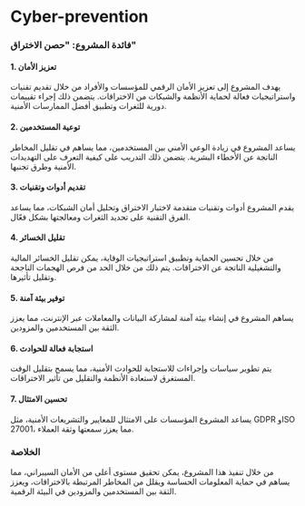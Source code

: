 # Cyber-prevention

### فائدة المشروع: "حصن الاختراق"

#### 1. **تعزيز الأمان**
يهدف المشروع إلى تعزيز الأمان الرقمي للمؤسسات والأفراد من خلال تقديم تقنيات واستراتيجيات فعالة لحماية الأنظمة والشبكات من الاختراقات. يتضمن ذلك إجراء تقييمات دورية للثغرات وتطبيق أفضل الممارسات الأمنية.

#### 2. **توعية المستخدمين**
يساعد المشروع في زيادة الوعي الأمني بين المستخدمين، مما يساهم في تقليل المخاطر الناتجة عن الأخطاء البشرية. يتضمن ذلك التدريب على كيفية التعرف على التهديدات الأمنية وطرق تجنبها.

#### 3. **تقديم أدوات وتقنيات**
يقدم المشروع أدوات وتقنيات متقدمة لاختبار الاختراق وتحليل أمان الشبكات، مما يساعد الفرق التقنية على تحديد الثغرات ومعالجتها بشكل فعّال.

#### 4. **تقليل الخسائر**
من خلال تحسين الحماية وتطبيق استراتيجيات الوقاية، يمكن تقليل الخسائر المالية والتشغيلية الناتجة عن الاختراقات. يتم ذلك من خلال الحد من فرص الهجمات الناجحة وتقليل تأثيرها.

#### 5. **توفير بيئة آمنة**
يساهم المشروع في إنشاء بيئة آمنة لمشاركة البيانات والمعاملات عبر الإنترنت، مما يعزز الثقة بين المستخدمين والمزودين. 

#### 6. **استجابة فعالة للحوادث**
يتم تطوير سياسات وإجراءات للاستجابة للحوادث الأمنية، مما يسمح بتقليل الوقت المستغرق لاستعادة الأنظمة والتقليل من تأثير الاختراقات.

#### 7. **تحسين الامتثال**
يساعد المشروع المؤسسات على الامتثال للمعايير والتشريعات الأمنية، مثل GDPR وISO 27001، مما يعزز سمعتها وثقة العملاء.

### الخلاصة
من خلال تنفيذ هذا المشروع، يمكن تحقيق مستوى أعلى من الأمان السيبراني، مما يساهم في حماية المعلومات الحساسة ويقلل من المخاطر المرتبطة بالاختراقات، ويعزز الثقة بين المستخدمين والمزودين في البيئة الرقمية.
